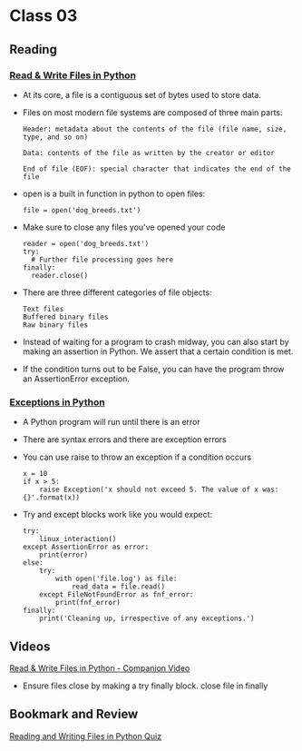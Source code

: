 # Class 03

## Reading

### [Read & Write Files in Python](https://realpython.com/read-write-files-python/)

- At its core, a file is a contiguous set of bytes used to store data.

- Files on most modern file systems are composed of three main parts:

      Header: metadata about the contents of the file (file name, size, type, and so on)
      
      Data: contents of the file as written by the creator or editor
      
      End of file (EOF): special character that indicates the end of the file

- open is a built in function in python to open files:

      file = open('dog_breeds.txt')

- Make sure to close any files you've opened your code

      reader = open('dog_breeds.txt')
      try:
        # Further file processing goes here
      finally:
        reader.close()

- There are three different categories of file objects:

      Text files
      Buffered binary files
      Raw binary files

- Instead of waiting for a program to crash midway, you can also start by making an assertion in Python. We assert that a certain condition is met.

- If the condition turns out to be False, you can have the program throw an AssertionError exception.

### [Exceptions in Python](https://realpython.com/python-exceptions/)

- A Python program will run until there is an error

- There are syntax errors and there are exception errors

- You can use raise to throw an exception if a condition occurs

      x = 10
      if x > 5:
          raise Exception('x should not exceed 5. The value of x was: {}'.format(x))

- Try and except blocks work like you would expect:

      try:
          linux_interaction()
      except AssertionError as error:
          print(error)
      else:
          try:
              with open('file.log') as file:
                  read_data = file.read()
          except FileNotFoundError as fnf_error:
              print(fnf_error)
      finally:
          print('Cleaning up, irrespective of any exceptions.')

## Videos

[Read & Write Files in Python - Companion Video](https://realpython.com/courses/reading-and-writing-files-python/)

- Ensure files close by making a try finally block. close file in finally

## Bookmark and Review

[Reading and Writing Files in Python Quiz](https://realpython.com/quizzes/read-write-files-python/)
